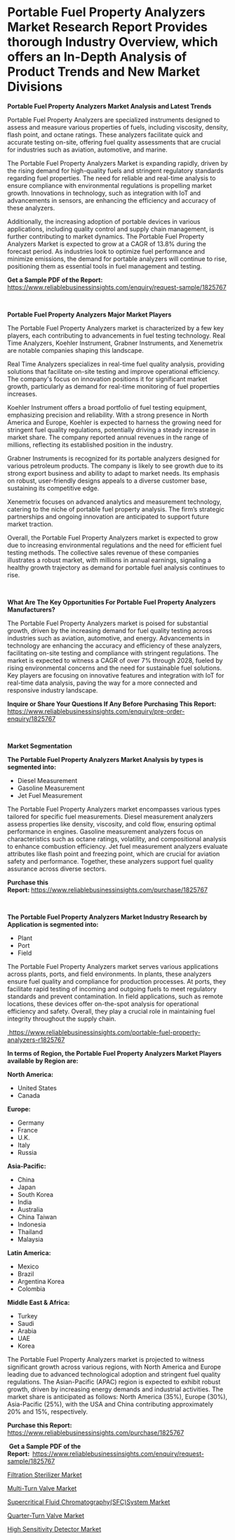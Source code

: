 <p><h1>Portable Fuel Property Analyzers Market Research Report Provides thorough Industry Overview, which offers an In-Depth Analysis of Product Trends and New Market Divisions</h1></p><p><strong>Portable Fuel Property Analyzers Market Analysis and Latest Trends</strong></p>
<p><p>Portable Fuel Property Analyzers are specialized instruments designed to assess and measure various properties of fuels, including viscosity, density, flash point, and octane ratings. These analyzers facilitate quick and accurate testing on-site, offering fuel quality assessments that are crucial for industries such as aviation, automotive, and marine. </p><p>The Portable Fuel Property Analyzers Market is expanding rapidly, driven by the rising demand for high-quality fuels and stringent regulatory standards regarding fuel properties. The need for reliable and real-time analysis to ensure compliance with environmental regulations is propelling market growth. Innovations in technology, such as integration with IoT and advancements in sensors, are enhancing the efficiency and accuracy of these analyzers. </p><p>Additionally, the increasing adoption of portable devices in various applications, including quality control and supply chain management, is further contributing to market dynamics. The Portable Fuel Property Analyzers Market is expected to grow at a CAGR of 13.8% during the forecast period. As industries look to optimize fuel performance and minimize emissions, the demand for portable analyzers will continue to rise, positioning them as essential tools in fuel management and testing.</p></p>
<p><strong>Get a Sample PDF of the Report:&nbsp;</strong> <a href="https://www.reliablebusinessinsights.com/enquiry/request-sample/1825767?utm_campaign=3359&utm_medium=2&utm_source=Github&utm_content=ia&utm_term=12042025&utm_id=portable-fuel-property-analyzers">https://www.reliablebusinessinsights.com/enquiry/request-sample/1825767</a></p>
<p>&nbsp;</p>
<p><strong>Portable Fuel Property Analyzers Major Market Players</strong></p>
<p><p>The Portable Fuel Property Analyzers market is characterized by a few key players, each contributing to advancements in fuel testing technology. Real Time Analyzers, Koehler Instrument, Grabner Instruments, and Xenemetrix are notable companies shaping this landscape.</p><p>Real Time Analyzers specializes in real-time fuel quality analysis, providing solutions that facilitate on-site testing and improve operational efficiency. The company's focus on innovation positions it for significant market growth, particularly as demand for real-time monitoring of fuel properties increases.</p><p>Koehler Instrument offers a broad portfolio of fuel testing equipment, emphasizing precision and reliability. With a strong presence in North America and Europe, Koehler is expected to harness the growing need for stringent fuel quality regulations, potentially driving a steady increase in market share. The company reported annual revenues in the range of millions, reflecting its established position in the industry.</p><p>Grabner Instruments is recognized for its portable analyzers designed for various petroleum products. The company is likely to see growth due to its strong export business and ability to adapt to market needs. Its emphasis on robust, user-friendly designs appeals to a diverse customer base, sustaining its competitive edge.</p><p>Xenemetrix focuses on advanced analytics and measurement technology, catering to the niche of portable fuel property analysis. The firm’s strategic partnerships and ongoing innovation are anticipated to support future market traction.</p><p>Overall, the Portable Fuel Property Analyzers market is expected to grow due to increasing environmental regulations and the need for efficient fuel testing methods. The collective sales revenue of these companies illustrates a robust market, with millions in annual earnings, signaling a healthy growth trajectory as demand for portable fuel analysis continues to rise.</p></p>
<p>&nbsp;</p>
<p><strong>What Are The Key Opportunities For Portable Fuel Property Analyzers Manufacturers?</strong></p>
<p><p>The Portable Fuel Property Analyzers market is poised for substantial growth, driven by the increasing demand for fuel quality testing across industries such as aviation, automotive, and energy. Advancements in technology are enhancing the accuracy and efficiency of these analyzers, facilitating on-site testing and compliance with stringent regulations. The market is expected to witness a CAGR of over 7% through 2028, fueled by rising environmental concerns and the need for sustainable fuel solutions. Key players are focusing on innovative features and integration with IoT for real-time data analysis, paving the way for a more connected and responsive industry landscape.</p></p>
<p><strong>Inquire or Share Your Questions If Any Before Purchasing This Report:</strong> <a href="https://www.reliablebusinessinsights.com/enquiry/pre-order-enquiry/1825767?utm_campaign=3359&utm_medium=2&utm_source=Github&utm_content=ia&utm_term=12042025&utm_id=portable-fuel-property-analyzers">https://www.reliablebusinessinsights.com/enquiry/pre-order-enquiry/1825767</a></p>
<p>&nbsp;</p>
<p><strong>Market Segmentation</strong></p>
<p><strong>The Portable Fuel Property Analyzers Market Analysis by types is segmented into:</strong></p>
<p><ul><li>Diesel Measurement</li><li>Gasoline Measurement</li><li>Jet Fuel Measurement</li></ul></p>
<p><p>The Portable Fuel Property Analyzers market encompasses various types tailored for specific fuel measurements. Diesel measurement analyzers assess properties like density, viscosity, and cold flow, ensuring optimal performance in engines. Gasoline measurement analyzers focus on characteristics such as octane ratings, volatility, and compositional analysis to enhance combustion efficiency. Jet fuel measurement analyzers evaluate attributes like flash point and freezing point, which are crucial for aviation safety and performance. Together, these analyzers support fuel quality assurance across diverse sectors.</p></p>
<p><strong>Purchase this Report:&nbsp;</strong><a href="https://www.reliablebusinessinsights.com/purchase/1825767?utm_campaign=3359&utm_medium=2&utm_source=Github&utm_content=ia&utm_term=12042025&utm_id=portable-fuel-property-analyzers">https://www.reliablebusinessinsights.com/purchase/1825767</a></p>
<p>&nbsp;</p>
<p><strong>The Portable Fuel Property Analyzers Market Industry Research by Application is segmented into:</strong></p>
<p><ul><li>Plant</li><li>Port</li><li>Field</li></ul></p>
<p><p>The Portable Fuel Property Analyzers market serves various applications across plants, ports, and field environments. In plants, these analyzers ensure fuel quality and compliance for production processes. At ports, they facilitate rapid testing of incoming and outgoing fuels to meet regulatory standards and prevent contamination. In field applications, such as remote locations, these devices offer on-the-spot analysis for operational efficiency and safety. Overall, they play a crucial role in maintaining fuel integrity throughout the supply chain.</p></p>
<p><a href="https://www.reliablebusinessinsights.com/portable-fuel-property-analyzers-r1825767?utm_campaign=3359&utm_medium=2&utm_source=Github&utm_content=ia&utm_term=12042025&utm_id=portable-fuel-property-analyzers">&nbsp;https://www.reliablebusinessinsights.com/portable-fuel-property-analyzers-r1825767</a></p>
<p><strong>In terms of Region, the Portable Fuel Property Analyzers Market Players available by Region are:</strong></p>
<p>
    <p> <strong> North America: </strong>
        <ul>
            <li>United States</li>
            <li>Canada</li>
        </ul>
        </p> 
    <p> <strong> Europe: </strong>
        <ul>
            <li>Germany</li>
            <li>France</li>
            <li>U.K.</li>
            <li>Italy</li>
            <li>Russia</li>
        </ul>
        </p> 
    <p> <strong> Asia-Pacific: </strong>
        <ul>
            <li>China</li>
            <li>Japan</li>
            <li>South Korea</li>
            <li>India</li>
            <li>Australia</li>
            <li>China Taiwan</li>
            <li>Indonesia</li>
            <li>Thailand</li>
            <li>Malaysia</li>
        </ul>
        </p> 
    <p> <strong> Latin America: </strong>
        <ul>
            <li>Mexico</li>
            <li>Brazil</li>
            <li>Argentina Korea</li>
            <li>Colombia</li>
        </ul>
        </p> 
    <p> <strong> Middle East & Africa: </strong>
        <ul>
            <li>Turkey</li>
            <li>Saudi</li>
            <li>Arabia</li>
            <li>UAE</li>
            <li>Korea</li>
        </ul>
    </p>
    </p>
<p><p>The Portable Fuel Property Analyzers market is projected to witness significant growth across various regions, with North America and Europe leading due to advanced technological adoption and stringent fuel quality regulations. The Asian-Pacific (APAC) region is expected to exhibit robust growth, driven by increasing energy demands and industrial activities. The market share is anticipated as follows: North America (35%), Europe (30%), Asia-Pacific (25%), with the USA and China contributing approximately 20% and 15%, respectively.</p></p>
<p><strong>Purchase this Report: </strong><a href="https://www.reliablebusinessinsights.com/purchase/1825767?utm_campaign=3359&utm_medium=2&utm_source=Github&utm_content=ia&utm_term=12042025&utm_id=portable-fuel-property-analyzers">https://www.reliablebusinessinsights.com/purchase/1825767</a></p>
<p>&nbsp;<strong>Get a Sample PDF of the Report:&nbsp;&nbsp;</strong><a href="https://www.reliablebusinessinsights.com/enquiry/request-sample/1825767?utm_campaign=3359&utm_medium=2&utm_source=Github&utm_content=ia&utm_term=12042025&utm_id=portable-fuel-property-analyzers">https://www.reliablebusinessinsights.com/enquiry/request-sample/1825767</a></p>
<p><strong></strong></p>
<p><p><a href="https://github.com/semenbobbaxu/Market-Research-Report-List-1/blob/main/filtration-sterilizer-market.md?utm_campaign=3359&utm_medium=2&utm_source=Github&utm_content=ia&utm_term=12042025&utm_id=portable-fuel-property-analyzers">Filtration Sterilizer Market</a></p><p><a href="https://github.com/suzorfazlikb/Market-Research-Report-List-1/blob/main/multi-turn-valve-market.md?utm_campaign=3359&utm_medium=2&utm_source=Github&utm_content=ia&utm_term=12042025&utm_id=portable-fuel-property-analyzers">Multi-Turn Valve Market</a></p><p><a href="https://github.com/roffefaith6l/Market-Research-Report-List-1/blob/main/supercritical-fluid-chromatographysfcsystem-market.md?utm_campaign=3359&utm_medium=2&utm_source=Github&utm_content=ia&utm_term=12042025&utm_id=portable-fuel-property-analyzers">Supercritical Fluid Chromatography(SFC)System Market</a></p><p><a href="https://github.com/sionepeppess/Market-Research-Report-List-1/blob/main/quarter-turn-valve-market.md?utm_campaign=3359&utm_medium=2&utm_source=Github&utm_content=ia&utm_term=12042025&utm_id=portable-fuel-property-analyzers">Quarter-Turn Valve Market</a></p><p><a href="https://github.com/irisadoranrx/Market-Research-Report-List-1/blob/main/high-sensitivity-detector-market.md?utm_campaign=3359&utm_medium=2&utm_source=Github&utm_content=ia&utm_term=12042025&utm_id=portable-fuel-property-analyzers">High Sensitivity Detector Market</a></p></p>
